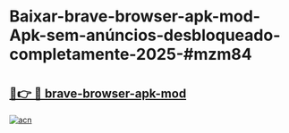 # Baixar-brave-browser-apk-mod-Apk-sem-anúncios-desbloqueado-completamente-2025-#mzm84

# <h2><a href="https://ainizakaria.my?title=brave-browser-apk-mod&ref=24M">🔗👉 🔴 brave-browser-apk-mod</a></h2>

[![acn](https://github.com/user-attachments/assets/0f9c940e-d8b0-45ae-aac7-cd30a18b3e1c)](https://ainizakaria.my?title=brave-browser-apk-mod&ref=24M)

